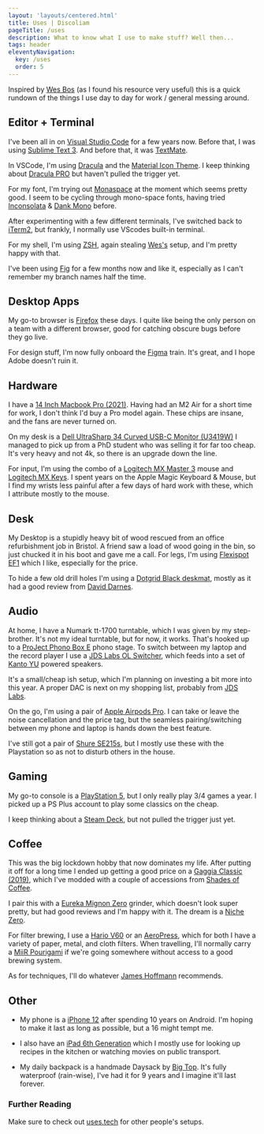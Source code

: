 ```yaml
---
layout: 'layouts/centered.html'
title: Uses | Discoliam
pageTitle: /uses
description: What to know what I use to make stuff? Well then...
tags: header
eleventyNavigation:
  key: /uses
  order: 5
---
```


<p class="Lead">Inspired by <a href="https://wesbos.com/uses/" target="_blank">Wes Bos</a> (as I found his resource very useful) this is a quick rundown of the things I use day to day for work / general messing around.</p>

## Editor + Terminal

I've been all in on [Visual Studio Code](https://code.visualstudio.com/) for a few years now. Before that, I was using [Sublime Text 3](https://www.sublimetext.com/3). And before that, it was [TextMate](https://macromates.com/).

In VSCode, I'm using [Dracula](https://draculatheme.com/) and the [Material Icon Theme](https://marketplace.visualstudio.com/items?itemName=PKief.material-icon-theme). I keep thinking about [Dracula PRO](https://draculatheme.com/pro) but haven't pulled the trigger yet.

For my font, I'm trying out [Monaspace](https://monaspace.githubnext.com/) at the moment which seems pretty good. I seem to be cycling through mono-space fonts, having tried [Inconsolata](https://fonts.google.com/specimen/Inconsolata) & [Dank Mono](https://dank.sh/) before.

After experimenting with a few different terminals, I've switched back to [iTerm2](https://iterm2.com/), but frankly, I normally use VScodes built-in terminal.

For my shell, I'm using [ZSH](https://ohmyz.sh/), again stealing [Wes's](https://github.com/wesbos/Cobalt2-iterm) setup, and I'm pretty happy with that.

I've been using [Fig](https://fig.io/) for a few months now and like it, especially as I can't remember my branch names half the time.

## Desktop Apps

My go-to browser is [Firefox](https://www.mozilla.org/firefox/) these days. I quite like being the only person on a team with a different browser, good for catching obscure bugs before they go live.

For design stuff, I'm now fully onboard the [Figma](https://www.figma.com) train. It's great, and I hope Adobe doesn't ruin it.

## Hardware

I have a [14 Inch Macbook Pro (2021)](https://everymac.com/systems/apple/macbook_pro/specs/macbook-pro-m1-pro-8-core-cpu-14-core-gpu-14-2021-specs.html). Having had an M2 Air for a short time for work, I don't think I'd buy a Pro model again. These chips are insane, and the fans are never turned on.

On my desk is a [Dell UltraSharp 34 Curved USB-C Monitor (U3419W)](https://uk.pcmag.com/monitors/121496/dell-ultrasharp-34-curved-usb-c-monitor-u3419w) I managed to pick up from a PhD student who was selling it for far too cheap. It's very heavy and not 4k, so there is an upgrade down the line.

For input, I'm using the combo of a [Logitech MX Master 3](https://www.logitech.com/en-gb/product/mx-master-3) mouse and [Logitech MX Keys](https://www.logitech.com/en-gb/product/mx-keys-wireless-keyboard). I spent years on the Apple Magic Keyboard & Mouse, but I find my wrists less painful after a few days of hard work with these, which I attribute mostly to the mouse.

## Desk

My Desktop is a stupidly heavy bit of wood rescued from an office refurbishment job in Bristol. A friend saw a load of wood going in the bin, so just chucked it in his boot and gave me a call. For legs, I'm using [Flexispot EF1](https://flexispot.co.uk/electric-height-adjustable-standing-desk-e1.html) which I like, especially for the price.

To hide a few old drill holes I'm using a [Dotgrid Black deskmat](https://www.dotgrid.co/products/vegan-leather-desk-mat-black), mostly as it had a good review from [David Darnes](https://setups.co/posts/david-darnes).

## Audio

At home, I have a Numark tt-1700 turntable, which I was given by my step-brother. It's not my ideal turntable, but for now, it works. That's hooked up to a [ProJect Phono Box E](https://www.project-audio.com/en/product/phono-box-e/) phono stage. To switch between my laptop and the record player I use a [JDS Labs OL Switcher](https://jdslabs.com/product/ol-switcher/), which feeds into a set of [Kanto YU](https://www.kantoaudio.com/powered-speakers/yu/) powered speakers.

It's a small/cheap ish setup, which I'm planning on investing a bit more into this year. A proper DAC is next on my shopping list, probably from [JDS Labs](https://jdslabs.com/).

On the go, I'm using a pair of [Apple Airpods Pro](https://www.apple.com/uk/airpods-pro/). I can take or leave the noise cancellation and the price tag, but the seamless pairing/switching between my phone and laptop is hands down the best feature.

I've still got a pair of [Shure SE215s](https://www.shure.com/en-GB/products/earphones/se215), but I mostly use these with the Playstation so as not to disturb others in the house.

## Gaming

My go-to console is a [PlayStation 5](https://www.playstation.com/en-gb/ps5/), but I only really play 3/4 games a year. I picked up a PS Plus account to play some classics on the cheap.

I keep thinking about a [Steam Deck](https://store.steampowered.com/steamdeck), but not pulled the trigger just yet.

## Coffee

This was the big lockdown hobby that now dominates my life. After putting it off for a long time I ended up getting a good price on a [Gaggia Classic (2019)](https://www.gaggia.com/manual-machines/new-classic-evo/), which I've modded with a couple of accessions from [Shades of Coffee](https://www.shadesofcoffee.co.uk/).

I pair this with a [Eureka Mignon Zero](https://www.eureka.co.it/en/catalogo/prodotti/macinacaff%C3%A8+on+demand/1/74.aspx) grinder, which doesn't look super pretty, but had good reviews and I'm happy with it. The dream is a [Niche Zero](https://www.nichecoffee.co.uk/products/niche-zero).

For filter brewing, I use a [Hario V60](https://www.hario.co.uk/products/hario-v60-drip-decanter-pour-over-coffee-maker-700ml) or an [AeroPress](https://aeropress.com/), which for both I have a variety of paper, metal, and cloth filters. When travelling, I'll normally carry a [MiiR Pourigami](https://www.miir.com/collections/pourigami-travel-coffee-system/products/pourigami-portable-travel-coffee-dripper) if we're going somewhere without access to a good brewing system.

As for techniques, I'll do whatever [James Hoffmann](https://www.jameshoffmann.co.uk/) recommends.

## Other

- My phone is a [iPhone 12](https://www.apple.com/iphone-12/) after spending 10 years on Android. I'm hoping to make it last as long as possible, but a 16 might tempt me.

- I also have an [iPad 6th Generation](<https://en.wikipedia.org/wiki/IPad_(2018)>) which I mostly use for looking up recipes in the kitchen or watching movies on public transport.

- My daily backpack is a handmade Daysack by [Big Top](https://www.instagram.com/bigxtop/). It's fully waterproof (rain-wise), I've had it for 9 years and I imagine it'll last forever.

### Further Reading

Make sure to check out [uses.tech](https://uses.tech/) for other people's setups.
